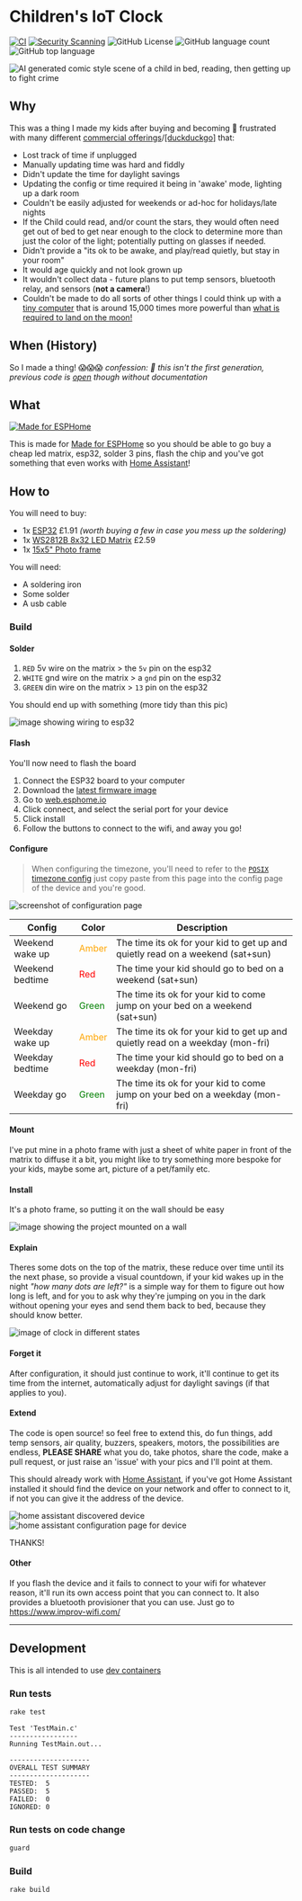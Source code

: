# Children's IoT Clock

[![CI](https://github.com/chrisns/childrens-clock/actions/workflows/ci.yaml/badge.svg)](https://github.com/chrisns/childrens-clock/actions/workflows/ci.yaml)
[![Security Scanning](https://github.com/chrisns/childrens-clock/actions/workflows/security.yml/badge.svg)](https://github.com/chrisns/childrens-clock/actions/workflows/security.yml)
![GitHub License](https://img.shields.io/github/license/chrisns/childrens-clock)
![GitHub language count](https://img.shields.io/github/languages/count/chrisns/childrens-clock)
![GitHub top language](https://img.shields.io/github/languages/top/chrisns/childrens-clock)

![AI generated comic style scene of a child in bed, reading, then getting up to fight crime](./docs/images/comic.png)

## Why

This was a thing I made my kids after buying and becoming 🤯 frustrated with many different [commercial offerings](https://www.google.com/search?q=childrens+coloured+clock+wake+up&udm=3)/[[duckduckgo]](https://duckduckgo.com/?q=childrens+clock+wake+up&iar=shopping) that:

- Lost track of time if unplugged
- Manually updating time was hard and fiddly
- Didn't update the time for daylight savings
- Updating the config or time required it being in 'awake' mode, lighting up a dark room
- Couldn't be easily adjusted for weekends or ad-hoc for holidays/late nights
- If the Child could read, and/or count the stars, they would often need get out of bed to get near enough to the clock to determine more than just the color of the light; potentially putting on glasses if needed.
- Didn't provide a "its ok to be awake, and play/read quietly, but stay in your room"
- It would age quickly and not look grown up
- It wouldn't collect data - future plans to put temp sensors, bluetooth relay, and sensors (**not a camera**!)
- Couldn't be made to do all sorts of other things I could think up with a [tiny computer](https://en.wikipedia.org/wiki/ESP32) that is around 15,000 times more powerful than [what is required to land on the moon!](https://en.wikipedia.org/wiki/Apollo_Guidance_Computer)

## When (History)

So I made a thing! 😱😱😱  _confession: 🤫 this isn't the first generation, previous code is [open](https://github.com/chrisns/my-esphome-devices/blob/d97260ce4b8e330513456011d3693e02f36b1b73/noahclock.yaml) though without documentation_

## What

[![Made for ESPHome](https://esphome.io/_static/made-for-esphome-black-on-white.svg)](https://esphome.io/guides/made_for_esphome)

This is made for [Made for ESPHome](https://esphome.io/) so you should be able to go buy a cheap led matrix, esp32, solder 3 pins, flash the chip and you've got something that even works with [Home Assistant](https://www.home-assistant.io/)!

## How to

You will need to buy:

- 1x [ESP32](https://www.aliexpress.com/item/1005006692499859.html) £1.91 _(worth buying a few in case you mess up the soldering)_
- 1x [WS2812B 8x32 LED Matrix](https://www.aliexpress.com/item/1005002399031444.html) £2.59
- 1x [15x5" Photo frame](https://www.amazon.co.uk/dp/B0BBPJPFC9)

You will need:

- A soldering iron
- Some solder
- A usb cable

### Build

#### Solder

  1. `RED` 5v wire on the matrix > the `5v` pin on the esp32
  1. `WHITE` gnd wire on the matrix > a `gnd` pin on the esp32
  1. `GREEN` din wire on the matrix > `13` pin on the esp32

You should end up with something (more tidy than this pic)

![image showing wiring to esp32](docs/images/IMG_4181.jpeg)

#### Flash

You'll now need to flash the board

1. Connect the ESP32 board to your computer
1. Download the [latest firmware image](https://github.com/chrisns/childrens-clock/releases/latest/download/firmware-factory.bin)
1. Go to [web.esphome.io](https://web.esphome.io/)
1. Click connect, and select the serial port for your device
1. Click install
1. Follow the buttons to connect to the wifi, and away you go!

#### Configure

> When configuring the timezone, you'll need to refer to the [`POSIX` timezone config](https://github.com/nayarsystems/posix_tz_db/blob/master/zones.csv) just copy paste from this page into the config page of the device and you're good.

![screenshot of configuration page](./docs/images/config-screenshot.jpg)

| Config          | Color                                   | Description                                                                    |
| --------------- | --------------------------------------- | ------------------------------------------------------------------------------ |
| Weekend wake up | <span style="color:orange">Amber</span> | The time its ok for your kid to get up and quietly read on a weekend (sat+sun) |
| Weekend bedtime | <span style="color:red">Red</span>      | The time your kid should go to bed on a weekend (sat+sun)                      |
| Weekend go      | <span style="color:green">Green</span>  | The time its ok for your kid to come jump on your bed on a weekend (sat+sun)   |
| Weekday wake up | <span style="color:orange">Amber</span> | The time its ok for your kid to get up and quietly read on a weekday (mon-fri) |
| Weekday bedtime | <span style="color:red">Red</span>      | The time your kid should go to bed on a weekday (mon-fri)                      |
| Weekday go      | <span style="color:green">Green</span>  | The time its ok for your kid to come jump on your bed on a weekday (mon-fri)   |

#### Mount

I've put mine in a photo frame with just a sheet of white paper in front of the matrix to diffuse it a bit, you might like to try something more bespoke for your kids, maybe some art, picture of a pet/family etc.

#### Install

It's a photo frame, so putting it on the wall should be easy

![image showing the project mounted on a wall](./docs/images/daytime.jpeg)

#### Explain

Theres some dots on the top of the matrix, these reduce over time until its the next phase, so provide a visual countdown, if your kid wakes up in the night _"how many dots are left?"_ is a simple way for them to figure out how long is left, and for you to ask why they're jumping on you in the dark without opening your eyes and send them back to bed, because they should know better.

![image of clock in different states](./docs/images/orange-red.png)

#### Forget it

After configuration, it should just continue to work, it'll continue to get its time from the internet, automatically adjust for daylight savings (if that applies to you).

#### Extend

The code is open source! so feel free to extend this, do fun things, add temp sensors, air quality, buzzers, speakers, motors, the possibilities are endless, **PLEASE SHARE** what you do, take photos, share the code, make a pull request, or just raise an 'issue' with your pics and I'll point at them.

This should already work with [Home Assistant](https://www.home-assistant.io/), if you've got Home Assistant installed it should find the device on your network and offer to connect to it, if not you can give it the address of the device.

![home assistant discovered device](./docs/images/home-assistant-discovered.jpg)
![home assistant configuration page for device](./docs/images/home-assistant-config.jpg)

THANKS!

#### Other

If you flash the device and it fails to connect to your wifi for whatever reason, it'll run its own access point that you can connect to. It also provides a bluetooth provisioner that you can use. Just go to <https://www.improv-wifi.com/>

---

## Development

This is all intended to use [dev containers](https://containers.dev/)

### Run tests

```bash
rake test
```

```raw
Test 'TestMain.c'
-----------------
Running TestMain.out...

--------------------
OVERALL TEST SUMMARY
--------------------
TESTED:  5
PASSED:  5
FAILED:  0
IGNORED: 0
```

### Run tests on code change

```bash
guard
```

### Build

```bash
rake build
```
